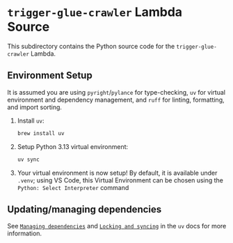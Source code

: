 # `trigger-glue-crawler` Lambda Source

This subdirectory contains the Python source code for the `trigger-glue-crawler` Lambda.

## Environment Setup

It is assumed you are using `pyright`/`pylance` for type-checking, `uv` for virtual environment and dependency management, and `ruff` for linting, formatting, and import sorting.

1. Install `uv`:

   ```bash
   brew install uv
   ```

2. Setup Python 3.13 virtual environment:

   ```bash
   uv sync
   ```

3. Your virtual environment is now setup! By default, it is available under `.venv`; using VS Code, this Virtual Environment can be chosen using the `Python: Select Interpreter` command

## Updating/managing dependencies

See [`Managing dependencies`](https://docs.astral.sh/uv/concepts/projects/dependencies/) and [`Locking and syncing`](https://docs.astral.sh/uv/concepts/projects/sync/) in the `uv` docs for more information.
